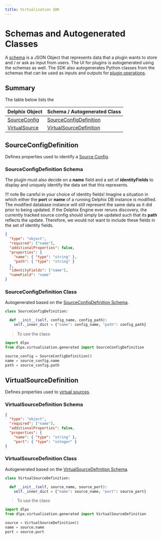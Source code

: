 ```yaml
---
title: Virtualization SDK
---
```


# Schemas and Autogenerated Classes

A [schema](Glossary.md#schema) is a JSON Object that represents data that a plugin wants to store and / or ask as input from users. The UI for plugins is autogenerated using the schemas as well. The SDK also autogenerates Python classes from the schemas that can be used as inputs and outputs for [plugin operations](Glossary.md#plugin-operation).

## Summary

The table below lists the 

Delphix Object | Schema / Autogenerated Class
-------------- | ----------------------------
[SourceConfig](Glossary.md#source-config) | [SourceConfigDefinition](#sourceconfigdefinition)
[VirtualSource](Glossary.md#virtual-source) | [VirtualSourceDefinition](#virtualsourcedefinition)

## SourceConfigDefinition

Defines properties used to identify a [Source Config](Glossary.md#source-config).

### SourceConfigDefinition Schema

The plugin must also decide on a **name** field and a set of **identityFields** to display and uniquely identify the data set that this represents.

!!! note
    Be careful in your choice of identity fields! Imagine a situation in which either the **port** or **name** of a running Delphix DB instance is modified. The modified database instance will still represent the same data as it did prior to being updated. If the Delphix Engine ever reruns discovery, the currently tracked source config should simply be updated such that its **path** reflects the update. Therefore, we would not want to include these fields in the set of identity fields.
 
```json
{
  "type": "object",
  "required": ["name"],
  "additionalProperties": false,
  "properties": {
    "name": { "type": "string" },
    "path": { "type": "string" }
  },
  "identityFields": ["name"],
  "nameField": "name"
}
``` 

### SourceConfigDefinition Class

Autogenerated based on the [SourceConfigDefinition Schema](#sourceconfigdefinition-schema).

```python
class SourceConfigDefinition:

  def __init__(self, config_name, config_path):
    self._inner_dict = {"name": config_name, "path": config_path}
```

> To use the class:

```python
import dlpx
from dlpx.virtualization.generated import SourceConfigDefinition

source_config = SourceConfigDefinition()
name = source_config.name
path = source_config.path
```

## VirtualSourceDefinition

Defines properties used to [virtual sources](#Glossary.md#virtual-source).

### VirtualSourceDefinition Schema

```json
{
  "type": "object",
  "required": ["name"],
  "additionalProperties": false,
  "properties": {
    "name": { "type": "string" },
    "port": { "type": "integer" }
}
```

### VirtualSourceDefinition Class

Autogenerated based on the [VirtualSourceDefinition Schema](#virtualsourcedefinition-schema).

```python
class VirtualSourceDefinition:

  def __init__(self, source_name, source_port):
    self._inner_dict = {"name": source_name, "port": source_port}
``` 

> To use the class:


```python
import dlpx
from dlpx.virtualization.generated import VirtualSourceDefinition

source = VirtualSourceDefinition()
name = source.name
port = source.port
```
